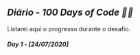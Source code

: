 ## _Diário - 100 Days of Code 👩‍💻_

Listarei aqui o progresso durante o desafio.

#### _Day 1 - [24/07/2020]_
